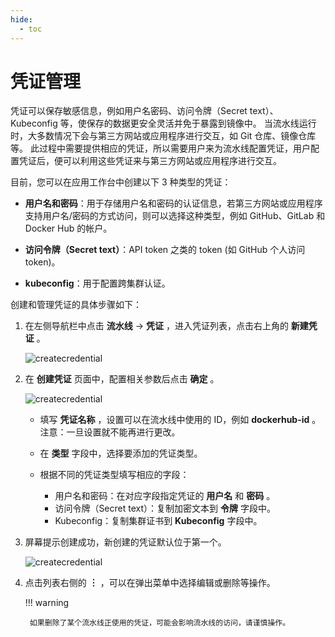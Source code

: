 ```yaml
---
hide:
  - toc
---
```


# 凭证管理

凭证可以保存敏感信息，例如用户名密码、访问令牌（Secret text）、Kubeconfig 等，使保存的数据更安全灵活并免于暴露到镜像中。
当流水线运行时，大多数情况下会与第三方网站或应用程序进行交互，如 Git 仓库、镜像仓库等。
此过程中需要提供相应的凭证，所以需要用户来为流水线配置凭证，用户配置凭证后，便可以利用这些凭证来与第三方网站或应用程序进行交互。

目前，您可以在应用工作台中创建以下 3 种类型的凭证：

- **用户名和密码**：用于存储用户名和密码的认证信息，若第三方网站或应用程序支持用户名/密码的方式访问，则可以选择这种类型，例如 GitHub、GitLab 和 Docker Hub 的帐户。

- **访问令牌（Secret text）**：API token 之类的 token (如 GitHub 个人访问 token)。

- **kubeconfig**：用于配置跨集群认证。

创建和管理凭证的具体步骤如下：

1. 在左侧导航栏中点击 **流水线** -> **凭证** ，进入凭证列表，点击右上角的 **新建凭证** 。

    ![createcredential](https://docs.daocloud.io/daocloud-docs-images/docs/amamba/images/cred01.png)

2. 在 **创建凭证** 页面中，配置相关参数后点击 **确定** 。

    ![createcredential](https://docs.daocloud.io/daocloud-docs-images/docs/amamba/images/cred02.png)

    - 填写 **凭证名称** ，设置可以在流水线中使用的 ID，例如  **dockerhub-id** 。注意：一旦设置就不能再进行更改。
    - 在 **类型** 字段中，选择要添加的凭证类型。
    - 根据不同的凭证类型填写相应的字段：

        - 用户名和密码：在对应字段指定凭证的 **用户名** 和 **密码** 。
        - 访问令牌（Secret text）：复制加密文本到 **令牌** 字段中。
        - Kubeconfig：复制集群证书到  **Kubeconfig**  字段中。

3. 屏幕提示创建成功，新创建的凭证默认位于第一个。

    ![createcredential](https://docs.daocloud.io/daocloud-docs-images/docs/amamba/images/cred03.png)

4. 点击列表右侧的  **︙** ，可以在弹出菜单中选择编辑或删除等操作。

    !!! warning

        如果删除了某个流水线正使用的凭证，可能会影响流水线的访问，请谨慎操作。
